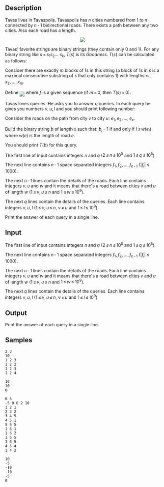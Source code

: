 ## Description

<div><p>Tavas lives in Tavaspolis. Tavaspolis has <span class="tex-span"><i>n</i></span> cities numbered from <span class="tex-span">1</span> to <span class="tex-span"><i>n</i></span> connected by <span class="tex-span"><i>n</i> - 1</span> bidirectional roads. There exists a path between any two cities. Also each road has a length.</p><center> <img class="tex-graphics" src="./27385/file/rhzEPq6K.png" style="max-width: 100.0%;max-height: 100.0%;"> </center><p>Tavas' favorite strings are binary strings (they contain only 0 and 1). For any binary string like <span class="tex-span"><i>s</i> = <i>s</i><sub class="lower-index">1</sub><i>s</i><sub class="lower-index">2</sub>... <i>s</i><sub class="lower-index"><i>k</i></sub></span>, <span class="tex-span"><i>T</i>(<i>s</i>)</span> is its <span class="tex-span"><i>Goodness</i></span>. <span class="tex-span"><i>T</i>(<i>s</i>)</span> can be calculated as follows:</p><p>Consider there are exactly <span class="tex-span"><i>m</i></span> blocks of <span class="tex-span">1</span>s in this string (a block of <span class="tex-span">1</span>s in <span class="tex-span"><i>s</i></span> is a maximal consecutive substring of <span class="tex-span"><i>s</i></span> that only contains <span class="tex-span">1</span>) with lengths <span class="tex-span"><i>x</i><sub class="lower-index">1</sub>, <i>x</i><sub class="lower-index">2</sub>, ..., <i>x</i><sub class="lower-index"><i>m</i></sub></span>.</p><p>Define <img align="middle" class="tex-formula" src="./27385/file/7THX0407.png" style="max-width: 100.0%;max-height: 100.0%;"> where <span class="tex-span"><i>f</i></span> is a given sequence (if <span class="tex-span"><i>m</i> = 0</span>, then <span class="tex-span"><i>T</i>(<i>s</i>) = 0</span>).</p><p>Tavas loves queries. He asks you to answer <span class="tex-span"><i>q</i></span> queries. In each query he gives you numbers <span class="tex-span"><i>v</i>, <i>u</i>, <i>l</i></span> and you should print following number:</p><p>Consider the roads on the path from city <span class="tex-span"><i>v</i></span> to city <span class="tex-span"><i>u</i></span>: <span class="tex-span"><i>e</i><sub class="lower-index">1</sub>, <i>e</i><sub class="lower-index">2</sub>, ..., <i>e</i><sub class="lower-index"><i>x</i></sub></span>.</p><p>Build the binary string <span class="tex-span"><i>b</i></span> of length <span class="tex-span"><i>x</i></span> such that: <span class="tex-span"><i>b</i><sub class="lower-index"><i>i</i></sub> = 1</span> if and only if <span class="tex-span"><i>l</i> ≤ <i>w</i>(<i>e</i><sub class="lower-index"><i>i</i></sub>)</span> where <span class="tex-span"><i>w</i>(<i>e</i>)</span> is the length of road <span class="tex-span"><i>e</i></span>.</p><p>You should print <span class="tex-span"><i>T</i>(<i>b</i>)</span> for this query.</p></div><div class="input-specification"><p>The first line of input contains integers <span class="tex-span"><i>n</i></span> and <span class="tex-span"><i>q</i></span> (<span class="tex-span">2 ≤ <i>n</i> ≤ 10<sup class="upper-index">5</sup></span> and <span class="tex-span">1 ≤ <i>q</i> ≤ 10<sup class="upper-index">5</sup></span>).</p><p>The next line contains <span class="tex-span"><i>n</i> - 1</span> space separated integers <span class="tex-span"><i>f</i><sub class="lower-index">1</sub>, <i>f</i><sub class="lower-index">2</sub>, ..., <i>f</i><sub class="lower-index"><i>n</i> - 1</sub></span> (<span class="tex-span">|<i>f</i><sub class="lower-index"><i>i</i></sub>| ≤ 1000</span>).</p><p>The next <span class="tex-span"><i>n</i> - 1</span> lines contain the details of the roads. Each line contains integers <span class="tex-span"><i>v</i>, <i>u</i></span> and <span class="tex-span"><i>w</i></span> and it means that there's a road between cities <span class="tex-span"><i>v</i></span> and <span class="tex-span"><i>u</i></span> of length <span class="tex-span"><i>w</i></span> (<span class="tex-span">1 ≤ <i>v</i>, <i>u</i> ≤ <i>n</i></span> and <span class="tex-span">1 ≤ <i>w</i> ≤ 10<sup class="upper-index">9</sup></span>).</p><p>The next <span class="tex-span"><i>q</i></span> lines contain the details of the queries. Each line contains integers <span class="tex-span"><i>v</i>, <i>u</i>, <i>l</i></span> (<span class="tex-span">1 ≤ <i>v</i>, <i>u</i> ≤ <i>n</i></span>, <span class="tex-span"><i>v</i> ≠ <i>u</i></span> and <span class="tex-span">1 ≤ <i>l</i> ≤ 10<sup class="upper-index">9</sup></span>).</p></div><div class="output-specification"><p>Print the answer of each query in a single line.</p></div>


## Input

<p>The first line of input contains integers <span class="tex-span"><i>n</i></span> and <span class="tex-span"><i>q</i></span> (<span class="tex-span">2 ≤ <i>n</i> ≤ 10<sup class="upper-index">5</sup></span> and <span class="tex-span">1 ≤ <i>q</i> ≤ 10<sup class="upper-index">5</sup></span>).</p><p>The next line contains <span class="tex-span"><i>n</i> - 1</span> space separated integers <span class="tex-span"><i>f</i><sub class="lower-index">1</sub>, <i>f</i><sub class="lower-index">2</sub>, ..., <i>f</i><sub class="lower-index"><i>n</i> - 1</sub></span> (<span class="tex-span">|<i>f</i><sub class="lower-index"><i>i</i></sub>| ≤ 1000</span>).</p><p>The next <span class="tex-span"><i>n</i> - 1</span> lines contain the details of the roads. Each line contains integers <span class="tex-span"><i>v</i>, <i>u</i></span> and <span class="tex-span"><i>w</i></span> and it means that there's a road between cities <span class="tex-span"><i>v</i></span> and <span class="tex-span"><i>u</i></span> of length <span class="tex-span"><i>w</i></span> (<span class="tex-span">1 ≤ <i>v</i>, <i>u</i> ≤ <i>n</i></span> and <span class="tex-span">1 ≤ <i>w</i> ≤ 10<sup class="upper-index">9</sup></span>).</p><p>The next <span class="tex-span"><i>q</i></span> lines contain the details of the queries. Each line contains integers <span class="tex-span"><i>v</i>, <i>u</i>, <i>l</i></span> (<span class="tex-span">1 ≤ <i>v</i>, <i>u</i> ≤ <i>n</i></span>, <span class="tex-span"><i>v</i> ≠ <i>u</i></span> and <span class="tex-span">1 ≤ <i>l</i> ≤ 10<sup class="upper-index">9</sup></span>).</p>


## Output

<p>Print the answer of each query in a single line.</p>


## Samples

```input1
2 3
10
1 2 3
1 2 2
1 2 3
1 2 4

```

```output1
10
10
0

```






```input2
6 6
-5 0 0 2 10
1 2 1
2 3 2
3 4 5
4 5 1
5 6 5
1 6 1
1 6 2
1 6 5
3 6 5
4 6 4
1 4 2

```

```output2
10
-5
-10
-10
-5
0

```



